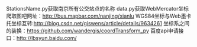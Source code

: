 StationsName.py获取南京所有公交站点的名称
data.py获取WebMercator坐标
  爬取图吧网址：http://bus.mapbar.com/nanjing/xianlu
  WGS84坐标与Web墨卡托坐标互转:http://blog.csdn.net/giswens/article/details/9634261
  坐标系之间的装换：https://github.com/wandergis/coordTransform_py
  百度api申请接口：http://lbsyun.baidu.com/


